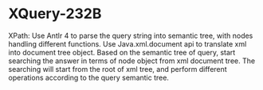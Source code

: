 # XQuery-232B

XPath: 
Use Antlr 4 to parse the query string into semantic tree, with nodes handling different functions. Use Java.xml.document api to translate xml into document tree object. Based on the semantic tree of query, start searching the answer in terms of node object from xml document tree. The searching will start from the root of xml tree, and perform different operations according to the query semantic tree. 
